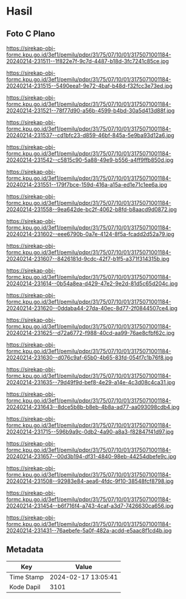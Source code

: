 # Hasil

## Foto C Plano

https://sirekap-obj-formc.kpu.go.id/3ef1/pemilu/pdpr/31/75/07/10/01/3175071001184-20240214-231511--1f822e7f-9c7d-4487-b18d-3fc7241c85ce.jpg

https://sirekap-obj-formc.kpu.go.id/3ef1/pemilu/pdpr/31/75/07/10/01/3175071001184-20240214-231515--5490eea1-9e72-4baf-b48d-f32fcc3e73ed.jpg

https://sirekap-obj-formc.kpu.go.id/3ef1/pemilu/pdpr/31/75/07/10/01/3175071001184-20240214-231521--78f77d90-a56b-4599-b4bd-30a5d413d88f.jpg

https://sirekap-obj-formc.kpu.go.id/3ef1/pemilu/pdpr/31/75/07/10/01/3175071001184-20240214-231537--cd1bfc23-d859-46bf-845a-5e9ba93d12a6.jpg

https://sirekap-obj-formc.kpu.go.id/3ef1/pemilu/pdpr/31/75/07/10/01/3175071001184-20240214-231542--c5815c90-5a88-49e9-b556-a4ff9ffb850d.jpg

https://sirekap-obj-formc.kpu.go.id/3ef1/pemilu/pdpr/31/75/07/10/01/3175071001184-20240214-231551--179f7bce-159d-416a-a15a-ed1e71c1ee6a.jpg

https://sirekap-obj-formc.kpu.go.id/3ef1/pemilu/pdpr/31/75/07/10/01/3175071001184-20240214-231558--9ea642de-bc2f-4062-b8fd-b8aacd9d0872.jpg

https://sirekap-obj-formc.kpu.go.id/3ef1/pemilu/pdpr/31/75/07/10/01/3175071001184-20240214-231602--eee6790b-0a7e-4124-8f5a-fcadd2d52a79.jpg

https://sirekap-obj-formc.kpu.go.id/3ef1/pemilu/pdpr/31/75/07/10/01/3175071001184-20240214-231607--8426181d-9cdc-42f7-b1f5-a371f314315b.jpg

https://sirekap-obj-formc.kpu.go.id/3ef1/pemilu/pdpr/31/75/07/10/01/3175071001184-20240214-231614--0b54a8ea-d429-47e2-9e2d-81d5c65d204c.jpg

https://sirekap-obj-formc.kpu.go.id/3ef1/pemilu/pdpr/31/75/07/10/01/3175071001184-20240214-231620--0ddaba44-27da-40ec-8d77-2f0844507ce4.jpg

https://sirekap-obj-formc.kpu.go.id/3ef1/pemilu/pdpr/31/75/07/10/01/3175071001184-20240214-231625--d72a6772-f988-40cd-aa99-76ae8cfbf62c.jpg

https://sirekap-obj-formc.kpu.go.id/3ef1/pemilu/pdpr/31/75/07/10/01/3175071001184-20240214-231630--d076c9af-65b0-4b65-83fd-054f7c1b76f8.jpg

https://sirekap-obj-formc.kpu.go.id/3ef1/pemilu/pdpr/31/75/07/10/01/3175071001184-20240214-231635--79d49f9d-bef8-4e29-a14e-4c3d08c4ca31.jpg

https://sirekap-obj-formc.kpu.go.id/3ef1/pemilu/pdpr/31/75/07/10/01/3175071001184-20240214-231643--8dce5b8b-b8eb-4b8a-ad77-aa093098cdb4.jpg

https://sirekap-obj-formc.kpu.go.id/3ef1/pemilu/pdpr/31/75/07/10/01/3175071001184-20240214-231715--596b9a9c-0db2-4a90-a8a3-f82847f41d97.jpg

https://sirekap-obj-formc.kpu.go.id/3ef1/pemilu/pdpr/31/75/07/10/01/3175071001184-20240214-231657--00d3b194-df31-4840-98eb-44254dbefe9c.jpg

https://sirekap-obj-formc.kpu.go.id/3ef1/pemilu/pdpr/31/75/07/10/01/3175071001184-20240214-231508--92983e84-aea6-4fdc-9f10-38548fcf8798.jpg

https://sirekap-obj-formc.kpu.go.id/3ef1/pemilu/pdpr/31/75/07/10/01/3175071001184-20240214-231454--b6f716f4-a743-4caf-a3d7-7426630ca656.jpg

https://sirekap-obj-formc.kpu.go.id/3ef1/pemilu/pdpr/31/75/07/10/01/3175071001184-20240214-231431--76aebefe-5a0f-482a-acdd-e5aac8f1cd4b.jpg


## Metadata

| Key        | Value               |
| ---------- | ------------------- |
| Time Stamp | 2024-02-17 13:05:41 |
| Kode Dapil | 3101                |



